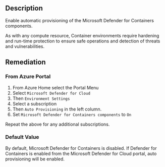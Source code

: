 ## Description

Enable automatic provisioning of the Microsoft Defender for Containers components.

As with any compute resource, Container environments require hardening and run-time protection to ensure safe operations and detection of threats and vulnerabilities.

## Remediation

### From Azure Portal

1. From Azure Home select the Portal Menu
2. Select `Microsoft Defender for Cloud`
3. Then `Environment Settings`
4. Select a subscription
5. Then `Auto Provisioning` in the left column.
6. Set `Microsoft Defender for Containers components` to `On`

Repeat the above for any additional subscriptions.

### Default Value

By default, Microsoft Defender for Containers is disabled. If Defender for Containers is enabled from the Microsoft Defender for Cloud portal, auto provisioning will be enabled.
